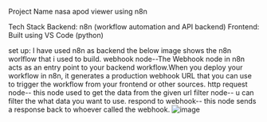 Project Name
nasa apod viewer using n8n

Tech Stack
Backend: n8n (workflow automation and API backend)
Frontend: Built using VS Code (python)

set up:
I have used n8n as backend the below image shows the n8n worlflow that i used to build.
webhook node--The Webhook node in n8n acts as an entry point to your backend workflow.When you deploy your workflow in n8n, it generates a production webhook URL that you can use to trigger the workflow from your frontend or other sources.
http request node-- this node used to get the data from the given url
filter node-- u can filter the what data you want to use.
respond to  webhook-- this node sends a response back to whoever called the webhook.
![image](https://github.com/user-attachments/assets/d6c9d07d-2d20-42e9-a423-03780a7a36ea)

